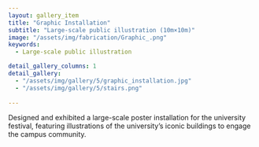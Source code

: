 ```yaml
---
layout: gallery_item 
title: "Graphic Installation"
subtitle: "Large-scale public illustration (10m×10m)"
image: "/assets/img/fabrication/Graphic_.png"   
keywords:
  - Large-scale public illustration

detail_gallery_columns: 1
detail_gallery:
  - "/assets/img/gallery/5/graphic_installation.jpg"   
  - "/assets/img/gallery/5/stairs.png"
  
---
```


Designed and exhibited a large-scale poster installation for the university festival, featuring illustrations of the university’s iconic buildings to engage the campus community.
